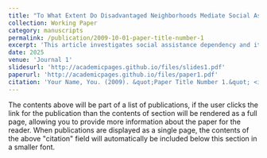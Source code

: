 ```yaml
---
title: "To What Extent Do Disadvantaged Neighborhoods Mediate Social Assistance Dependency? Evidence from Sweden"
collection: Working Paper
category: manuscripts
permalink: /publication/2009-10-01-paper-title-number-1
excerpt: 'This article investigates social assistance dependency and its relation to neighborhood disadvantage in Sweden. We combine Swedish register data, tracking and analyzing a cohort from 1998 to 2017. With the help of causal mediation, our analysis identifies the impact of early-adulthood social assistance on mid-adulthood social assistance. More specifically, we examine the mediating roles of neighborhood conditions and compare this effect to the well-known mediating effect of unstable work experiences. Our findings suggest a differential effect for individuals with a high versus low probability of receiving social assistance in early adulthood. For individuals with a baseline high probability of receiving early-adulthood social assistance, the total estimated effect of early-adulthood social assistance on mid-adulthood social assistance recipiency is about 15 percentage points. Neighborhood disadvantage only has a minor mediating effect on average, however, for the individuals with the highest risk of early-adulthood social assistance, the effect is substantial, explaining over 7.5 percentage points, even more than the mediating effect from unstable work. The findings suggest that for high-risk individuals, social assistance recipiency in young adulthood is linked to subsequent entrenchment in disadvantaged areas and unstable employment, reinforcing a cycle of poverty. Our findings contribute to understanding the complex interactions between policy, socioeconomic status, and environmental factors in perpetuating social assistance dependency.'
date: 2025
venue: 'Journal 1'
slidesurl: 'http://academicpages.github.io/files/slides1.pdf'
paperurl: 'http://academicpages.github.io/files/paper1.pdf'
citation: 'Your Name, You. (2009). &quot;Paper Title Number 1.&quot; <i>Journal 1</i>. 1(1).'
---
```


The contents above will be part of a list of publications, if the user clicks the link for the publication than the contents of section will be rendered as a full page, allowing you to provide more information about the paper for the reader. When publications are displayed as a single page, the contents of the above "citation" field will automatically be included below this section in a smaller font.
